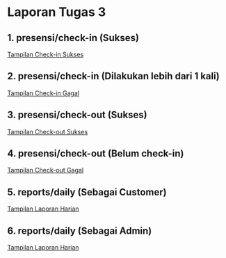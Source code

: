 # Laporan Tugas 3

## 1. presensi/check-in (Sukses)

[Tampilan Check-in Sukses](<Screenshot(95).png>)

## 2. presensi/check-in (Dilakukan lebih dari 1 kali)

[Tampilan Check-in Gagal](<Screenshot(96).png>)

## 3. presensi/check-out (Sukses)

[Tampilan Check-out Sukses](<Screenshot(97).png>)

## 4. presensi/check-out (Belum check-in)

[Tampilan Check-out Gagal](<Screenshot(98).png>)

## 5. reports/daily (Sebagai Customer)

[Tampilan Laporan Harian](<Screenshot(99).png>)

## 6. reports/daily (Sebagai Admin)

[Tampilan Laporan Harian](<Screenshot(100).png>)
